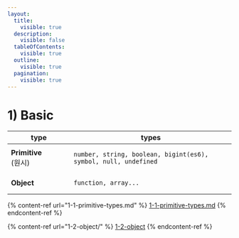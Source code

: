 ```yaml
---
layout:
  title:
    visible: true
  description:
    visible: false
  tableOfContents:
    visible: true
  outline:
    visible: true
  pagination:
    visible: true
---
```


# 1) Basic

<table><thead><tr><th width="125">type</th><th>types</th></tr></thead><tbody><tr><td><strong>Primitive</strong><br>(원시)</td><td><pre class="language-json"><code class="lang-json">number, string, boolean, bigint(es6), symbol, null, undefined
</code></pre></td></tr><tr><td><strong>Object</strong></td><td><pre class="language-json"><code class="lang-json">function, array...
</code></pre></td></tr></tbody></table>



{% content-ref url="1-1-primitive-types.md" %}
[1-1-primitive-types.md](1-1-primitive-types.md)
{% endcontent-ref %}

{% content-ref url="1-2-object/" %}
[1-2-object](1-2-object/)
{% endcontent-ref %}

